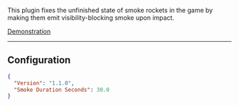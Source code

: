 This plugin fixes the unfinished state of smoke rockets in the game by making them emit visibility-blocking smoke upon impact.

[Demonstration](https://youtu.be/wI4QeruVbx0)

--------------

## Configuration
```json
{
  "Version": "1.1.0",
  "Smoke Duration Seconds": 30.0
}
```
